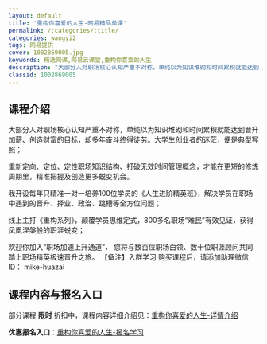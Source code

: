 ```yaml
---
layout: default
title: '重构你喜爱的人生-网易精品单课'
permalink: /:categories/:title/
categories: wangyi2
tags: 网易提供
cover: 1002869005.jpg
keywords: 精选网课,网易云课堂,重构你喜爱的人生
description: "大部分人对职场核心认知严重不对称，单纯以为知识堆砌和时间累积就能达到晋升加薪、创造财富的目标，却多年奋斗终得徒劳。大学生创业者的迷茫，便是典型写照；重新定向、定位、定性职场知识结构、打破无效"
classid: 1002869005
---
```


## 课程介绍

大部分人对职场核心认知严重不对称，单纯以为知识堆砌和时间累积就能达到晋升加薪、创造财富的目标，却多年奋斗终得徒劳。大学生创业者的迷茫，便是典型写照；

重新定向、定位、定性职场知识结构、打破无效时间管理概念，才能在更短的修炼周期里，精准把握及创造更多蜕变机会。

我开设每年只精准一对一培养100位学员的《人生进阶精英班》，解决学员在职场中遇到的晋升、择业、政治、跳槽等全方位问题；

线上主打《重构系列》，颠覆学员思维定式，800多名职场“难民”有效见证，获得凤凰涅槃般的职涯蜕变；

 欢迎你加入“职场加速上升通道”，
您将与数百位职场白领、数十位职涯顾问共同踏上职场精英极速晋升之旅。
【备注】入群学习
购买课程后，请添加助理微信ID：
mike-huazai

## 课程内容与报名入口

部分课程 **限时** 折扣中，课程内容详细介绍见：[重构你喜爱的人生-详情介绍](https://study.163.com/course/introduction/1002869005.htm?share=1&shareId=1025206652&utm_campaign=share&utm_medium=iphoneShare&utm_source=&utm_u=1025206652)

**优惠报名入口**：[重构你喜爱的人生-报名学习](https://study.163.com/course/introduction/1002869005.htm?share=1&shareId=1025206652&utm_campaign=share&utm_medium=iphoneShare&utm_source=&utm_u=1025206652)

